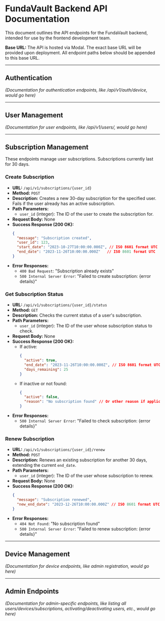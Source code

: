 # FundaVault Backend API Documentation

This document outlines the API endpoints for the FundaVault backend, intended for use by the frontend development team.

**Base URL:** The API is hosted via Modal. The exact base URL will be provided upon deployment. All endpoint paths below should be appended to this base URL.

---

## Authentication

*(Documentation for authentication endpoints, like /api/v1/auth/device, would go here)*

---

## User Management

*(Documentation for user endpoints, like /api/v1/users/, would go here)*

---

## Subscription Management

These endpoints manage user subscriptions. Subscriptions currently last for 30 days.

### Create Subscription

*   **URL:** `/api/v1/subscriptions/{user_id}`
*   **Method:** `POST`
*   **Description:** Creates a new 30-day subscription for the specified user. Fails if the user already has an active subscription.
*   **Path Parameters:**
    *   `user_id` (integer): The ID of the user to create the subscription for.
*   **Request Body:** None
*   **Success Response (200 OK):**
    ```json
    {
      "message": "Subscription created",
      "user_id": 123,
      "start_date": "2023-10-27T10:00:00.000Z", // ISO 8601 format UTC
      "end_date": "2023-11-26T10:00:00.000Z"   // ISO 8601 format UTC
    }
    ```
*   **Error Responses:**
    *   `400 Bad Request`: "Subscription already exists"
    *   `500 Internal Server Error`: "Failed to create subscription: {error details}"

### Get Subscription Status

*   **URL:** `/api/v1/subscriptions/{user_id}/status`
*   **Method:** `GET`
*   **Description:** Checks the current status of a user's subscription.
*   **Path Parameters:**
    *   `user_id` (integer): The ID of the user whose subscription status to check.
*   **Request Body:** None
*   **Success Response (200 OK):**
    *   If active:
        ```json
        {
          "active": true,
          "end_date": "2023-11-26T10:00:00.000Z", // ISO 8601 format UTC
          "days_remaining": 25
        }
        ```
    *   If inactive or not found:
        ```json
        {
          "active": false,
          "reason": "No subscription found" // Or other reason if applicable
        }
        ```
*   **Error Responses:**
    *   `500 Internal Server Error`: "Failed to check subscription: {error details}"

### Renew Subscription

*   **URL:** `/api/v1/subscriptions/{user_id}/renew`
*   **Method:** `POST`
*   **Description:** Renews an existing subscription for another 30 days, extending the current `end_date`.
*   **Path Parameters:**
    *   `user_id` (integer): The ID of the user whose subscription to renew.
*   **Request Body:** None
*   **Success Response (200 OK):**
    ```json
    {
      "message": "Subscription renewed",
      "new_end_date": "2023-12-26T10:00:00.000Z" // ISO 8601 format UTC
    }
    ```
*   **Error Responses:**
    *   `404 Not Found`: "No subscription found"
    *   `500 Internal Server Error`: "Failed to renew subscription: {error details}"

---

## Device Management

*(Documentation for device endpoints, like admin registration, would go here)*

---

## Admin Endpoints

*(Documentation for admin-specific endpoints, like listing all users/devices/subscriptions, activating/deactivating users, etc., would go here)*
